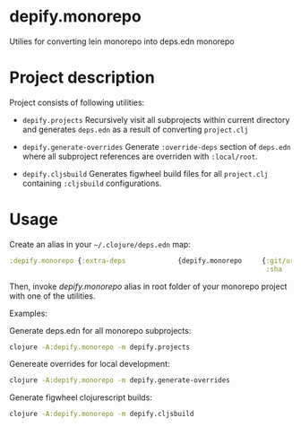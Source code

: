 # depify.monorepo
Utilies for converting lein monorepo into deps.edn monorepo


# Project description

Project consists of following utilities:

* `depify.projects`
Recursively visit all subprojects within current directory and 
generates `deps.edn` as a result of converting `project.clj` 

* `depify.generate-overrides`
Generate `:override-deps` section of `deps.edn` where all subproject 
references are overriden with `:local/root`.

* `depify.cljsbuild`
Generates figwheel build files for all `project.clj` containing
`:cljsbuild` configurations.

# Usage

Create an alias in your `~/.clojure/deps.edn` map:

```clojure
:depify.monorepo {:extra-deps             {depify.monorepo     {:git/url "https://github.com/tomasd/depify.monorepo"
                                                                :sha     "e42f4f42b279b33096ed3660df34a963b226db9b"}}}
```

Then, invoke *depify.monorepo* alias in root folder of your monorepo project with one of the utilities.

Examples:

Generate deps.edn for all monorepo subprojects:
```bash
clojure -A:depify.monorepo -m depify.projects
```

Genereate overrides for local development:
```bash
clojure -A:depify.monorepo -m depify.generate-overrides
```

Generate figwheel clojurescript builds:
```bash
clojure -A:depify.monorepo -m depify.cljsbuild
```